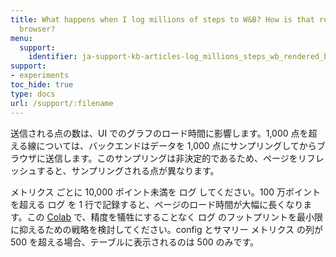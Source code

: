 ```yaml
---
title: What happens when I log millions of steps to W&B? How is that rendered in the
  browser?
menu:
  support:
    identifier: ja-support-kb-articles-log_millions_steps_wb_rendered_browser
support:
- experiments
toc_hide: true
type: docs
url: /support/:filename
---
```


送信される点の数は、UI でのグラフのロード時間に影響します。1,000 点を超える線については、バックエンドはデータを 1,000 点にサンプリングしてからブラウザに送信します。このサンプリングは非決定的であるため、ページをリフレッシュすると、サンプリングされる点が異なります。

メトリクス ごとに 10,000 ポイント未満を ログ してください。100 万ポイントを超える ログ を 1 行で記録すると、ページのロード時間が大幅に長くなります。この [Colab](http://wandb.me/log-hf-colab) で、精度を犠牲にすることなく ログ のフットプリントを最小限に抑えるための戦略を検討してください。config とサマリー メトリクス の列が 500 を超える場合、テーブルに表示されるのは 500 のみです。
